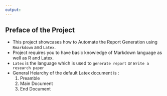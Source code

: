```yaml
---
output:
---
```

## Preface of the Project
-  This project showcases how to Automate the Report Generation using `Rmarkdown` and `Latex`.
- Project requires you to have basic knowledge of Markdown language as well as R and Latex.
- `Latex` is the language which is used to `generate report` or `Write a research paper`
- General Heiarchy of the default Latex document is :
  1. Preamble
  2. Main Document
  3. End Document

